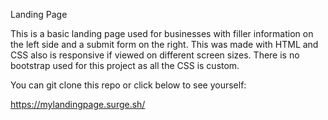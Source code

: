 Landing Page

This is a basic landing page used for businesses with filler information on the left side and a submit form on the right. This was made with HTML and CSS also is responsive if viewed on different screen sizes. There is no bootstrap used for this project as all the CSS is custom. 

You can git clone this repo or click below to see yourself:

https://mylandingpage.surge.sh/
